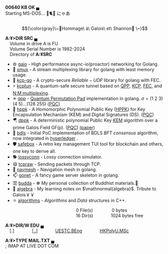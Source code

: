 **00640 KB OK** &lhblk;\
Starting MS-DOS... 👋🐈😻 にゃあ \
&emsp;&emsp;&emsp;&emsp;&emsp;&emsp;&emsp;&emsp;&emsp;&emsp;&emsp;&emsp;&emsp;&emsp;&emsp;&emsp; $${\color{gray}\~🌹Hommage\ à\ Galois\ et\ Shannon🌹 \~}$$

**A:¥>DIR SRC** &lhblk;\
&emsp;Volume in drive A is FU \
&emsp;Volume Serial Number is 1982-2024 \
&emsp;Directory of **A:¥SRC**
 
- ⚙️ [gaio](https://github.com/xtaci/gaio) - High performance async-io(proactor) networking for Golang.
- 💬 [smux](https://github.com/xtaci/smux) - A stream multiplexing library for golang with least memory usage.
- 👯 [kcp-go](https://github.com/xtaci/kcp-go) - A crypto-secure $Reliable-UDP$ library for golang with FEC.
- ⚡ [kcptun](https://github.com/xtaci/kcptun) - A quantum-safe secure tunnel based on [QPP](https://epjquantumtechnology.springeropen.com/articles/10.1140/epjqt/s40507-022-00145-y), [KCP](https://github.com/xtaci/kcp-go), [FEC](https://en.wikipedia.org/wiki/Reed%E2%80%93Solomon_error_correction), and [N:M multiplexing](https://github.com/xtaci/smux). 
- ✳ [qpp](https://github.com/xtaci/qpp) - [Quantum Permutation Pad](https://link.springer.com/article/10.1007/s11128-022-03557-y) implementation in golang. $\sigma = (1\ 2\ 3)(4\ 5)...(128\ 255)$ ([PQC](https://en.wikipedia.org/wiki/Post-quantum_cryptography))
- 🐇 [hppk](https://github.com/xtaci/hppk) - A Homomorphic Polynomial Public Key ([HPPK](https://arxiv.org/pdf/2402.01852)) for Key Encapsulation Mechanism (KEM) and Digital Signatures (DS). ([PQC](https://en.wikipedia.org/wiki/Post-quantum_cryptography))
- 🪂 [dppk](https://github.com/xtaci/dppk) - A deterministic polynomial Public Key [KEM](https://en.wikipedia.org/wiki/Key_encapsulation_mechanism) algorithm over a prime Galois Field GF(p). ([PQC](https://en.wikipedia.org/wiki/Post-quantum_cryptography)) [(paper)](https://www.researchgate.net/profile/Randy-Kuang/publication/358101087_A_Deterministic_Polynomial_Public_Key_Algorithm_over_a_Prime_Galois_Field_GFp/links/61f95ff44393577abe055af7/A-Deterministic-Polynomial-Public-Key-Algorithm-over-a-Prime-Galois-Field-GFp.pdf)
- 🤝 [bdls](https://github.com/xtaci/bdls) - Initial PoC implementation of BDLS $BFT$ $consensus$ algorithm, now integrated in [hyperledger](https://github.com/hyperledger-labs/bdls) .
- 🛡️ [safebox](https://github.com/xtaci/safebox) - A retro key management TUI tool for blockchain and others, one key to derive all.
- 🐕 [lossyconn](https://github.com/xtaci/lossyconn) - Lossy connection simulator.
- 😄 [tcpraw](https://github.com/xtaci/tcpraw) - Sending packets through TCP.
- 🤖 [navmesh](https://github.com/xtaci/navmesh) - Navigation mesh in golang.
- 📫 [gonet](https://github.com/xtaci/gonet) - A fancy game server skeleton in golang.
- 🈳️ [budda](https://github.com/xtaci/buddha) - ☸️ My personal collection of Buddhist materials.📿 
- 📐 [algebra](https://github.com/xtaci/algebra) - My learning notes on $\mathnormal{algebra}$. Tribute to Galois￥￥
- ⚛️ [algorithms](https://github.com/xtaci/algorithms) - $Algorithms$ and $Data$ structures in C++.

&emsp;&emsp;&emsp;&emsp;&emsp;&emsp;&emsp;&emsp;&emsp;&emsp;&emsp;&emsp;&emsp;&emsp;&emsp;&emsp;0 File(s)&emsp;&emsp;&emsp;&emsp;&nbsp;0 bytes\
&emsp;&emsp;&emsp;&emsp;&emsp;&emsp;&emsp;&emsp;&emsp;&emsp;&emsp;&emsp;&emsp;&emsp;&emsp;&emsp;16 Dir(s)&emsp;&emsp;&emsp;&emsp;1024 bytes free

**A:¥>DIR/W EDU** &lhblk; \
&emsp;[.]&emsp;&emsp;&emsp;&emsp;[[..]](https://github.com/xtaci/xtaci/issues/1)&emsp;&emsp;&emsp;&emsp;[UESTC.BEng](https://www.uestc.edu.cn/)&emsp;&emsp;&emsp;&emsp;[HKPolyU.MSc](https://www.polyu.edu.hk/)

**A:¥>TYPE MAIL.TXT** &lhblk; \
; IMAP AT LIVE DOT COM 
